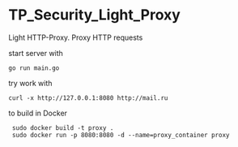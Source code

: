 # TP_Security_Light_Proxy

Light HTTP-Proxy. Proxy HTTP requests

start server with 

```
go run main.go
```

try work with 
```
curl -x http://127.0.0.1:8080 http://mail.ru
```

to build in Docker
```
 sudo docker build -t proxy .
 sudo docker run -p 8080:8080 -d --name=proxy_container proxy
```

